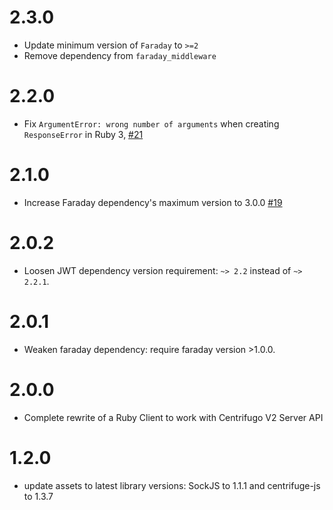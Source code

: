 2.3.0
=====

* Update minimum version of `Faraday` to `>=2`
* Remove dependency from `faraday_middleware`


2.2.0
=====

* Fix `ArgumentError: wrong number of arguments` when creating `ResponseError` in Ruby 3, [#21](https://github.com/centrifugal/rubycent/pull/21)

2.1.0
=====

* Increase Faraday dependency's maximum version to 3.0.0 [#19](https://github.com/centrifugal/rubycent/pull/19)

2.0.2
=====

* Loosen JWT dependency version requirement: `~> 2.2` instead of `~> 2.2.1`.

2.0.1
=====

* Weaken faraday dependency: require faraday version >1.0.0.

2.0.0
=====

* Complete rewrite of a Ruby Client to work with Centrifugo V2 Server API

1.2.0
=====

* update assets to latest library versions: SockJS to 1.1.1 and centrifuge-js to 1.3.7
